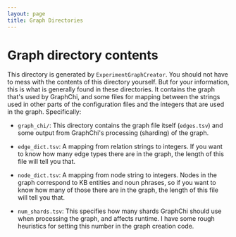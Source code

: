 ```yaml
---
layout: page
title: Graph Directories
---
```

# Graph directory contents

This directory is generated by `ExperimentGraphCreator`.  You should not have
to mess with the contents of this directory yourself.  But for your
information, this is what is generally found in these directories.  It contains
the graph that's used by GraphChi, and some files for mapping between the
strings used in other parts of the configuration files and the integers that
are used in the graph.  Specifically:

* `graph_chi/`: This directory contains the graph file itself (`edges.tsv`) and
  some output from GraphChi's processing (sharding) of the graph.

* `edge_dict.tsv`: A mapping from relation strings to integers.  If you want to
  know how many edge types there are in the graph, the length of this file will
  tell you that.

* `node_dict.tsv`: A mapping from node string to integers.  Nodes in the graph
  correspond to KB entities and noun phrases, so if you want to know how many
  of those there are in the graph, the length of this file will tell you that.

* `num_shards.tsv`: This specifies how many shards GraphChi should use when
  processing the graph, and affects runtime.  I have some rough heuristics for
  setting this number in the graph creation code.
